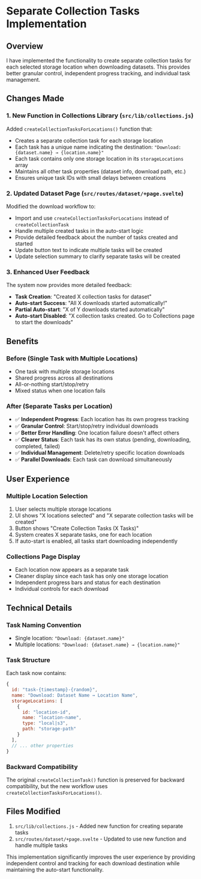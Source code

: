 # Separate Collection Tasks Implementation

## Overview
I have implemented the functionality to create separate collection tasks for each selected storage location when downloading datasets. This provides better granular control, independent progress tracking, and individual task management.

## Changes Made

### 1. New Function in Collections Library (`src/lib/collections.js`)

Added `createCollectionTasksForLocations()` function that:
- Creates a separate collection task for each storage location
- Each task has a unique name indicating the destination: `"Download: {dataset.name} → {location.name}"`
- Each task contains only one storage location in its `storageLocations` array
- Maintains all other task properties (dataset info, download path, etc.)
- Ensures unique task IDs with small delays between creations

### 2. Updated Dataset Page (`src/routes/dataset/+page.svelte`)

Modified the download workflow to:
- Import and use `createCollectionTasksForLocations` instead of `createCollectionTask`
- Handle multiple created tasks in the auto-start logic
- Provide detailed feedback about the number of tasks created and started
- Update button text to indicate multiple tasks will be created
- Update selection summary to clarify separate tasks will be created

### 3. Enhanced User Feedback

The system now provides more detailed feedback:
- **Task Creation**: "Created X collection tasks for dataset"
- **Auto-start Success**: "All X downloads started automatically!"
- **Partial Auto-start**: "X of Y downloads started automatically"
- **Auto-start Disabled**: "X collection tasks created. Go to Collections page to start the downloads"

## Benefits

### Before (Single Task with Multiple Locations)
- One task with multiple storage locations
- Shared progress across all destinations
- All-or-nothing start/stop/retry
- Mixed status when one location fails

### After (Separate Tasks per Location)
- ✅ **Independent Progress**: Each location has its own progress tracking
- ✅ **Granular Control**: Start/stop/retry individual downloads
- ✅ **Better Error Handling**: One location failure doesn't affect others
- ✅ **Clearer Status**: Each task has its own status (pending, downloading, completed, failed)
- ✅ **Individual Management**: Delete/retry specific location downloads
- ✅ **Parallel Downloads**: Each task can download simultaneously

## User Experience

### Multiple Location Selection
1. User selects multiple storage locations
2. UI shows "X locations selected" and "X separate collection tasks will be created"
3. Button shows "Create Collection Tasks (X Tasks)"
4. System creates X separate tasks, one for each location
5. If auto-start is enabled, all tasks start downloading independently

### Collections Page Display
- Each location now appears as a separate task
- Cleaner display since each task has only one storage location
- Independent progress bars and status for each destination
- Individual controls for each download

## Technical Details

### Task Naming Convention
- Single location: `"Download: {dataset.name}"`
- Multiple locations: `"Download: {dataset.name} → {location.name}"`

### Task Structure
Each task now contains:
```javascript
{
  id: "task-{timestamp}-{random}",
  name: "Download: Dataset Name → Location Name",
  storageLocations: [
    {
      id: "location-id",
      name: "location-name", 
      type: "local|s3",
      path: "storage-path"
    }
  ],
  // ... other properties
}
```

### Backward Compatibility
The original `createCollectionTask()` function is preserved for backward compatibility, but the new workflow uses `createCollectionTasksForLocations()`.

## Files Modified

1. `src/lib/collections.js` - Added new function for creating separate tasks
2. `src/routes/dataset/+page.svelte` - Updated to use new function and handle multiple tasks

This implementation significantly improves the user experience by providing independent control and tracking for each download destination while maintaining the auto-start functionality.
